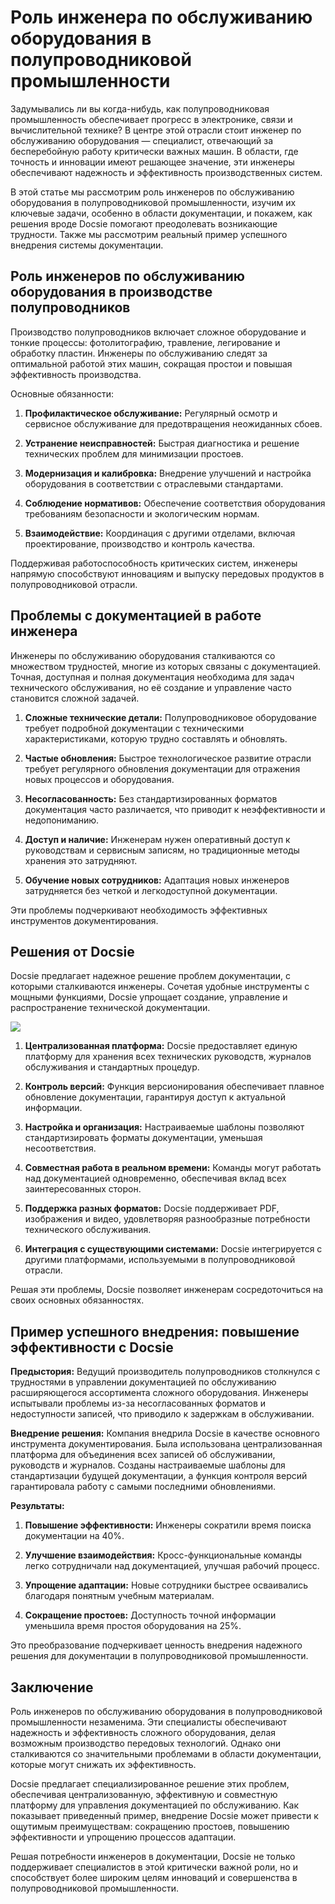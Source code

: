 # Роль инженера по обслуживанию оборудования в полупроводниковой промышленности

Задумывались ли вы когда-нибудь, как полупроводниковая промышленность обеспечивает прогресс в электронике, связи и вычислительной технике? В центре этой отрасли стоит инженер по обслуживанию оборудования — специалист, отвечающий за бесперебойную работу критически важных машин. В области, где точность и инновации имеют решающее значение, эти инженеры обеспечивают надежность и эффективность производственных систем.

В этой статье мы рассмотрим роль инженеров по обслуживанию оборудования в полупроводниковой промышленности, изучим их ключевые задачи, особенно в области документации, и покажем, как решения вроде Docsie помогают преодолевать возникающие трудности. Также мы рассмотрим реальный пример успешного внедрения системы документации.

## Роль инженеров по обслуживанию оборудования в производстве полупроводников

Производство полупроводников включает сложное оборудование и тонкие процессы: фотолитографию, травление, легирование и обработку пластин. Инженеры по обслуживанию следят за оптимальной работой этих машин, сокращая простои и повышая эффективность производства.

Основные обязанности:

1. **Профилактическое обслуживание:** Регулярный осмотр и сервисное обслуживание для предотвращения неожиданных сбоев.

2. **Устранение неисправностей:** Быстрая диагностика и решение технических проблем для минимизации простоев.

3. **Модернизация и калибровка:** Внедрение улучшений и настройка оборудования в соответствии с отраслевыми стандартами.

4. **Соблюдение нормативов:** Обеспечение соответствия оборудования требованиям безопасности и экологическим нормам.

5. **Взаимодействие:** Координация с другими отделами, включая проектирование, производство и контроль качества.

Поддерживая работоспособность критических систем, инженеры напрямую способствуют инновациям и выпуску передовых продуктов в полупроводниковой отрасли.

## Проблемы с документацией в работе инженера

Инженеры по обслуживанию оборудования сталкиваются со множеством трудностей, многие из которых связаны с документацией. Точная, доступная и полная документация необходима для задач технического обслуживания, но её создание и управление часто становится сложной задачей.

1. **Сложные технические детали:** Полупроводниковое оборудование требует подробной документации с техническими характеристиками, которую трудно составлять и обновлять.

2. **Частые обновления:** Быстрое технологическое развитие отрасли требует регулярного обновления документации для отражения новых процессов и оборудования.

3. **Несогласованность:** Без стандартизированных форматов документация часто различается, что приводит к неэффективности и недопониманию.

4. **Доступ и наличие:** Инженерам нужен оперативный доступ к руководствам и сервисным записям, но традиционные методы хранения это затрудняют.

5. **Обучение новых сотрудников:** Адаптация новых инженеров затрудняется без четкой и легкодоступной документации.

Эти проблемы подчеркивают необходимость эффективных инструментов документирования.

## Решения от Docsie

Docsie предлагает надежное решение проблем документации, с которыми сталкиваются инженеры. Сочетая удобные инструменты с мощными функциями, Docsie упрощает создание, управление и распространение технической документации.

![](https://cdn.docsie.io/workspace_PxAvC1Uenuc7ad6H3/doc_wn84Jkoc6hIMTO2eE/file_Vyzz5xo721z1FTuRb/image_02d6bb1e-9192-fdba-359c-4a466d630223.jpg)

1. **Централизованная платформа:** Docsie предоставляет единую платформу для хранения всех технических руководств, журналов обслуживания и стандартных процедур.

2. **Контроль версий:** Функция версионирования обеспечивает плавное обновление документации, гарантируя доступ к актуальной информации.

3. **Настройка и организация:** Настраиваемые шаблоны позволяют стандартизировать форматы документации, уменьшая несоответствия.

4. **Совместная работа в реальном времени:** Команды могут работать над документацией одновременно, обеспечивая вклад всех заинтересованных сторон.

5. **Поддержка разных форматов:** Docsie поддерживает PDF, изображения и видео, удовлетворяя разнообразные потребности технического обслуживания.

6. **Интеграция с существующими системами:** Docsie интегрируется с другими платформами, используемыми в полупроводниковой отрасли.

Решая эти проблемы, Docsie позволяет инженерам сосредоточиться на своих основных обязанностях.

## Пример успешного внедрения: повышение эффективности с Docsie

**Предыстория:** Ведущий производитель полупроводников столкнулся с трудностями в управлении документацией по обслуживанию расширяющегося ассортимента сложного оборудования. Инженеры испытывали проблемы из-за несогласованных форматов и недоступности записей, что приводило к задержкам в обслуживании.

**Внедрение решения:** Компания внедрила Docsie в качестве основного инструмента документирования. Была использована централизованная платформа для объединения всех записей об обслуживании, руководств и журналов. Созданы настраиваемые шаблоны для стандартизации будущей документации, а функция контроля версий гарантировала работу с самыми последними обновлениями.

**Результаты:**

1. **Повышение эффективности:** Инженеры сократили время поиска документации на 40%.

2. **Улучшение взаимодействия:** Кросс-функциональные команды легко сотрудничали над документацией, улучшая рабочий процесс.

3. **Упрощение адаптации:** Новые сотрудники быстрее осваивались благодаря понятным учебным материалам.

4. **Сокращение простоев:** Доступность точной информации уменьшила время простоя оборудования на 25%.

Это преобразование подчеркивает ценность внедрения надежного решения для документации в полупроводниковой промышленности.

## Заключение

Роль инженеров по обслуживанию оборудования в полупроводниковой промышленности незаменима. Эти специалисты обеспечивают надежность и эффективность сложного оборудования, делая возможным производство передовых технологий. Однако они сталкиваются со значительными проблемами в области документации, которые могут снижать их эффективность.

Docsie предлагает специализированное решение этих проблем, обеспечивая централизованную, эффективную и совместную платформу для управления документацией по обслуживанию. Как показывает приведенный пример, внедрение Docsie может привести к ощутимым преимуществам: сокращению простоев, повышению эффективности и упрощению процессов адаптации.

Решая потребности инженеров в документации, Docsie не только поддерживает специалистов в этой критически важной роли, но и способствует более широким целям инноваций и совершенства в полупроводниковой промышленности.
